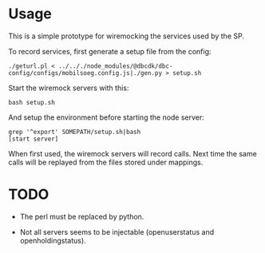 Usage
=====

This is a simple prototype for wiremocking the services used by the
SP.

To record services, first generate a setup file from the config:

```
./geturl.pl < ../.././node_modules/@dbcdk/dbc-config/configs/mobilsoeg.config.js|./gen.py > setup.sh
```

Start the wiremock servers with this:
```
bash setup.sh
```

And setup the environment before starting the node server:
```
grep '^export' SOMEPATH/setup.sh|bash
[start server]
```

When first used, the wiremock servers will record calls. Next time the
same calls will be replayed from the files stored under mappings.

TODO
====

* The perl must be replaced by python.

* Not all servers seems to be injectable (openuserstatus and
openholdingstatus).


